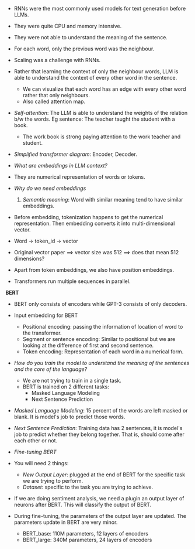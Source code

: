 * RNNs were the most commonly used models for text generation before LLMs.
* They were quite CPU and memory intensive.
* They were not able to understand the meaning of the sentence.
* For each word, only the previous word was the neighbour.
* Scaling was a challenge with RNNs.

* Rather that learning the context of only the neighbour words, LLM is able to understand the context of every other word in the sentence.
    * We can visualize that each word has an edge with every other word rather that only neighbours.
    * Also called attention map.
* *Self-attention*: The LLM is able to understand the weights of the relation b/w the words. Eg sentence: The teacher taught the student with a book.
    * The work book is strong paying attention to the work teacher and student.
* *Simplified transformer diagram*: Encoder, Decoder.

* *What are embeddings in LLM context?*
* They are numerical representation of words or tokens.
* *Why do we need embeddings*
    1. *Semantic meaning*: Word with similar meaning tend to have similar embeddings.
* Before embedding, tokenization happens to get the numerical representation. Then embedding converts it into multi-dimensional vector.
* Word -> token_id -> vector
* Original vector paper ==> vector size was 512 ==> does that mean 512 dimensions?
* Apart from token embeddings, we also have position embeddings.

* Transformers run multiple sequences in parallel.

**BERT**
* BERT only consists of encoders while GPT-3 consists of only decoders.
* Input embedding for BERT
    * Positional encoding: passing the information of location of word to the transformer.
    * Segment or sentence encoding: Similar to positional but we are looking at the difference of first and second sentence.
    * Token encoding: Representation of each word in a numerical form.

* *How do you train the model to understand the meaning of the sentences and the core of the language?*
    * We are not trying to train in a single task.
    * BERT is trained on 2 different tasks: 
        * Masked Language Modeling
        * Next Sentence Prediction
* *Masked Language Modeling*: 15 percent of the words are left masked or blank. It is model's job to predict those words.
* *Next Sentence Prediction*: Training data has 2 sentences, it is model's job to predict whether they belong together. That is, should come after each other or not.

* *Fine-tuning BERT*
* You will need 2 things:
    * *New Output Layer*: plugged at the end of BERT for the specific task we are trying to perform.
    * *Dataset*: specific to the task you are trying to achieve.
* If we are doing sentiment analysis, we need a plugin an output layer of neurons after BERT. This will classify the output of BERT.
* During fine-tuning, the parameters of the output layer are updated. The parameters update in BERT are very minor.
    * BERT_base: 110M parameters, 12 layers of encoders
    * BERT_large: 340M parameters, 24 layers of encoders